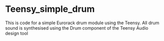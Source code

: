 # Teensy_simple_drum
This is code for a simple Eurorack drum module using the Teensy. All drum sound is synthesised using the Drum component of the Teensy Audio design tool
